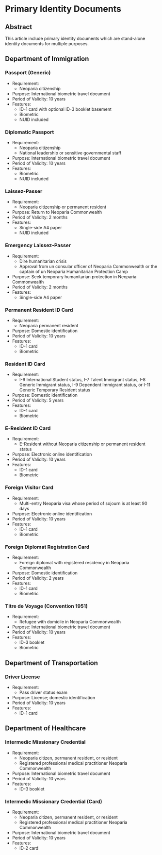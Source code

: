 # Primary Identity Documents

## Abstract

This article include primary identity documents which are stand-alone identity documents for multiple purposes.

## Department of Immigration

### Passport (Generic)

- Requirement:
  - Neoparia citizenship
- Purpose: International biometric travel document
- Period of Validity: 10 years
- Features:
  - ID-1 card with optional ID-3 booklet basement
  - Biometric
  - NUID included

### Diplomatic Passport

- Requirement:
  - Neoparia citizenship
  - National leadership or sensitive governmental staff
- Purpose: International biometric travel document
- Period of Validity: 10 years
- Features:
  - Biometric
  - NUID included

### Laissez-Passer

- Requirement:
  - Neoparia citizenship or permanent resident
- Purpose: Return to Neoparia Commonwealth
- Period of Validity: 2 months
- Features:
  - Single-side A4 paper
  - NUID included

### Emergency Laissez-Passer

- Requirement:
  - Dire humanitarian crisis
  - Approval from un consular officer of Neoparia Commonwealth or the captain of un Neoparia Humanitarian Protection Camp
- Purpose: Seek temporary humanitarian protection in Neoparia Commonwealth
- Period of Validity: 2 months
- Features:
  - Single-side A4 paper

### Permanent Resident ID Card

- Requirement:
  - Neoparia permanent resident
- Purpose: Domestic identification
- Period of Validity: 10 years
- Features:
  - ID-1 card
  - Biometric

### Resident ID Card

- Requirement:
  - I-6 International Student status, I-7 Talent Immigrant status, I-8 Generic Immigrant status, I-9 Dependent Immigrant status, or I-11 Generic Temporary Resident status
- Purpose: Domestic identification
- Period of Validity: 5 years
- Features:
  - ID-1 card
  - Biometric

### E-Resident ID Card

- Requirement:
  - E-Resident without Neoparia citizenship or permanent resident status
- Purpose: Electronic online identification
- Period of Validity: 10 years
- Features:
  - ID-1 card
  - Biometric

### Foreign Visitor Card

- Requirement:
  - Multi-entry Neoparia visa whose period of sojourn is at least 90 days
- Purpose: Electronic online identification
- Period of Validity: 10 years
- Features:
  - ID-1 card
  - Biometric

### Foreign Diplomat Registration Card

- Requirement:
  - Foreign diplomat with registered residency in Neoparia Commonwealth
- Purpose: Domestic identification
- Period of Validity: 2 years
- Features:
  - ID-1 card
  - Biometric

### Titre de Voyage (Convention 1951)

- Requirement:
  - Refugee with domicile in Neoparia Commonwealth
- Purpose: International biometric travel document
- Period of Validity: 10 years
- Features:
  - ID-3 booklet
  - Biometric

## Department of Transportation

### Driver License

- Requirement:
  - Pass driver status exam
- Purpose: License; domestic identification
- Period of Validity: 10 years
- Features:
  - ID-1 card

## Department of Healthcare

### Intermedic Missionary Credential

- Requirement:
  - Neoparia citizen, permanent resident, or resident
  - Registered professional medical practitioner Neoparia Commonwealth
- Purpose: International biometric travel document
- Period of Validity: 10 years
- Features:
  - ID-3 booklet

### Intermedic Missionary Credential (Card)

- Requirement:
  - Neoparia citizen, permanent resident, or resident
  - Registered professional medical practitioner Neoparia Commonwealth
- Purpose: International biometric travel document
- Period of Validity: 10 years
- Features:
  - ID-2 card
